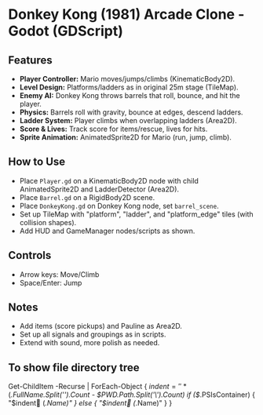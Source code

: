 # Donkey Kong (1981) Arcade Clone - Godot (GDScript)

## Features
- **Player Controller:** Mario moves/jumps/climbs (KinematicBody2D).
- **Level Design:** Platforms/ladders as in original 25m stage (TileMap).
- **Enemy AI:** Donkey Kong throws barrels that roll, bounce, and hit the player.
- **Physics:** Barrels roll with gravity, bounce at edges, descend ladders.
- **Ladder System:** Player climbs when overlapping ladders (Area2D).
- **Score & Lives:** Track score for items/rescue, lives for hits.
- **Sprite Animation:** AnimatedSprite2D for Mario (run, jump, climb).

## How to Use
- Place `Player.gd` on a KinematicBody2D node with child AnimatedSprite2D and LadderDetector (Area2D).
- Place `Barrel.gd` on a RigidBody2D scene.
- Place `DonkeyKong.gd` on Donkey Kong node, set `barrel_scene`.
- Set up TileMap with "platform", "ladder", and "platform_edge" tiles (with collision shapes).
- Add HUD and GameManager nodes/scripts as shown.

## Controls
- Arrow keys: Move/Climb
- Space/Enter: Jump

## Notes
- Add items (score pickups) and Pauline as Area2D.
- Set up all signals and groupings as in scripts.
- Extend with sound, more polish as needed.

## To show file directory tree
Get-ChildItem -Recurse | ForEach-Object {
    $indent = '    ' * ($_.FullName.Split('\').Count - $PWD.Path.Split('\').Count)
    if ($_.PSIsContainer) { "$indent📁 $($_.Name)" }
    else { "$indent📄 $($_.Name)" }
}